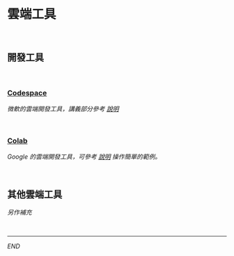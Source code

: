 # 雲端工具

<br>

## 開發工具

<br>

### [Codespace](https://github.com/features/codespaces)

_微軟的雲端開發工具，講義部分參考 [說明](https://github.com/samhsiao6238/D02_Git_&_GitHub/3_整合_GitHub/1_Codespaces)_

<br>

### [Colab](https://colab.research.google.com/?hl=zh-tw)

_Google 的雲端開發工具，可參考 [說明](https://github.com/samhsiao6238/RaspberryPi_20231015/blob/main/D05_物件導向、例外與偵錯/3_Colab/1_TF基本範例+GPT.md) 操作簡單的範例。_
    
<br>

## 其他雲端工具

_另作補充_

<br>

---

_END_